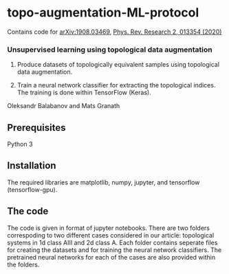 # topo-augmentation-ML-protocol

Contains code for [arXiv:1908.03469](https://arxiv.org/abs/1908.03469), [Phys. Rev. Research 2, 013354 (2020)](https://doi.org/10.1103/PhysRevResearch.2.013354)

### Unsupervised learning using topological data augmentation ###

1. Produce datasets of topologically equivalent samples using topological data augmentation.

2. Train a neural network classifier for extracting the topological indices. The training is done within TensorFlow (Keras).

Oleksandr Balabanov and Mats Granath

## Prerequisites

Python 3

## Installation

The required libraries are matplotlib, numpy, jupyter, and tensorflow (tensorflow-gpu).

## The code

The code is given in format of jupyter notebooks. There are two folders correspoding to two different cases considered in our article: topological systems in 1d class AIII and 2d class A. Each folder contains seperate files for creating the datasets and for training the neural network classifiers. The pretrained neural networks for each of the cases are also provided within the folders.  



